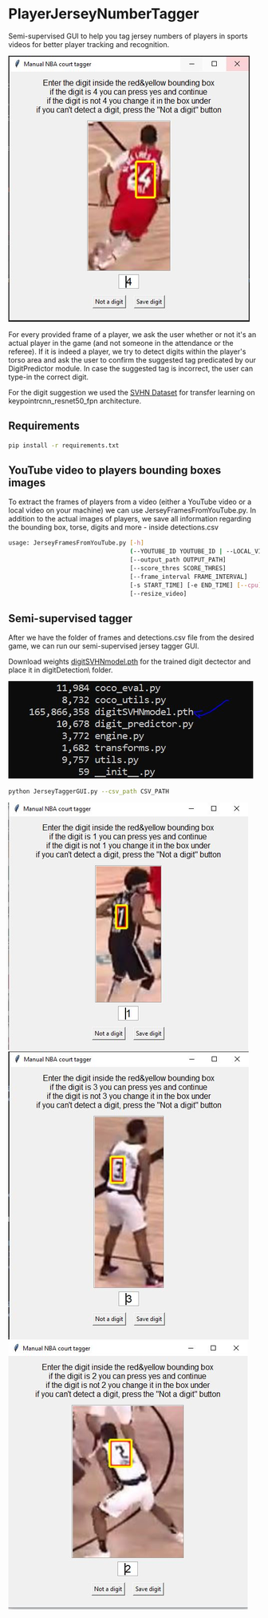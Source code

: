 # PlayerJerseyNumberTagger
Semi-supervised GUI to help you tag jersey numbers of players in sports videos for better player tracking and recognition.

<img src="examples/example_correct_suggestion.jpg">

For every provided frame of a player, we ask the user whether or not it's an actual player in the game (and not someone in the attendance or the referee).
If it is indeed a player, we try to detect digits within the player's torso area and ask the user to confirm the suggested tag predicated by our DigitPredictor module.
In case the suggested tag is incorrect, the user can type-in the correct digit.

For the digit suggestion we used the [SVHN Dataset](http://ufldl.stanford.edu/housenumbers/) for transfer learning on keypointrcnn_resnet50_fpn architecture.

## Requirements

```bash
pip install -r requirements.txt
```

## YouTube video to players bounding boxes images

To extract the frames of players from a video (either a YouTube video or a local video on your machine) we can use JerseyFramesFromYouTube.py.
In addition to the actual images of players, we save all information regarding the bounding box, torse, digits and more - inside detections.csv
```bash
usage: JerseyFramesFromYouTube.py [-h]
                                  (--YOUTUBE_ID YOUTUBE_ID | --LOCAL_VID LOCAL_VID)
                                  [--output_path OUTPUT_PATH]
                                  [--score_thres SCORE_THRES]
                                  [--frame_interval FRAME_INTERVAL]
                                  [-s START_TIME] [-e END_TIME] [--cpu]
                                  [--resize_video]
```

## Semi-supervised tagger

After we have the folder of frames and detections.csv file from the desired game, we can run our semi-supervised jersey tagger GUI.

Download weights [digitSVHNmodel.pth](https://drive.google.com/file/d/12Qf3uzFMl0h0IQv2okDU6c7Kg-4PI_GC/view?usp=sharing) for the trained digit dectector and place it in digitDetection\ folder.

<img src="examples/weights_example.jpg">

```bash
python JerseyTaggerGUI.py --csv_path CSV_PATH
```

<img src="examples/example_correct_suggestion2.jpg">
<img src="examples/example_correct_suggestion3.jpg">
<img src="examples/example_correct_suggestion4.jpg">
